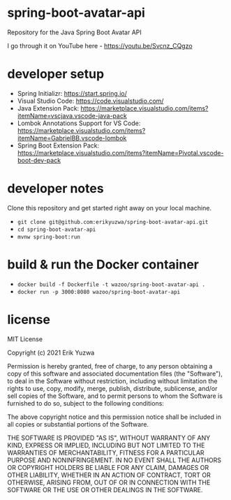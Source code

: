 # spring-boot-avatar-api
Repository for the Java Spring Boot Avatar API

I go through it on YouTube here - https://youtu.be/Svcnz_CQgzo

# developer setup

- Spring Initializr: https://start.spring.io/​
- Visual Studio Code: https://code.visualstudio.com/
- Java Extension Pack: https://marketplace.visualstudio.com/items?itemName=vscjava.vscode-java-pack
- Lombok Annotations Support for VS Code: https://marketplace.visualstudio.com/items?itemName=GabrielBB.vscode-lombok
- Spring Boot Extension Pack: https://marketplace.visualstudio.com/items?itemName=Pivotal.vscode-boot-dev-pack

# developer notes

Clone this repository and get started right away on your local
machine.

- `git clone git@github.com:erikyuzwa/spring-boot-avatar-api.git`
- `cd spring-boot-avatar-api`
- `mvnw spring-boot:run`

# build & run the Docker container

- `docker build -f Dockerfile -t wazoo/spring-boot-avatar-api .`
- `docker run -p 3000:8080 wazoo/spring-boot-avatar-api`

# license

MIT License

Copyright (c) 2021 Erik Yuzwa

Permission is hereby granted, free of charge, to any person obtaining a copy
of this software and associated documentation files (the "Software"), to deal
in the Software without restriction, including without limitation the rights
to use, copy, modify, merge, publish, distribute, sublicense, and/or sell
copies of the Software, and to permit persons to whom the Software is
furnished to do so, subject to the following conditions:

The above copyright notice and this permission notice shall be included in all
copies or substantial portions of the Software.

THE SOFTWARE IS PROVIDED "AS IS", WITHOUT WARRANTY OF ANY KIND, EXPRESS OR
IMPLIED, INCLUDING BUT NOT LIMITED TO THE WARRANTIES OF MERCHANTABILITY,
FITNESS FOR A PARTICULAR PURPOSE AND NONINFRINGEMENT. IN NO EVENT SHALL THE
AUTHORS OR COPYRIGHT HOLDERS BE LIABLE FOR ANY CLAIM, DAMAGES OR OTHER
LIABILITY, WHETHER IN AN ACTION OF CONTRACT, TORT OR OTHERWISE, ARISING FROM,
OUT OF OR IN CONNECTION WITH THE SOFTWARE OR THE USE OR OTHER DEALINGS IN THE
SOFTWARE.
